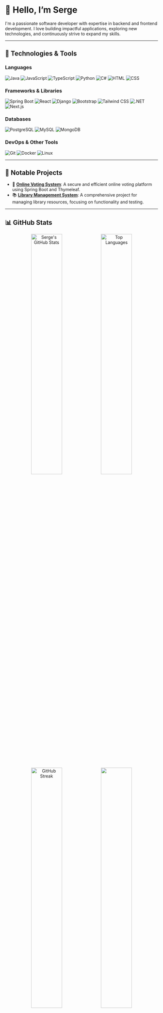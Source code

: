 # 👋 Hello, I’m Serge 

I'm a passionate software developer with expertise in backend and frontend development. I love building impactful applications, exploring new technologies, and continuously strive to expand my skills.

---

## 🔧 Technologies & Tools

### Languages
<p>
  <img src="https://img.icons8.com/color/48/000000/java-coffee-cup-logo.png" alt="Java" title="Java"/>
  <img src="https://img.icons8.com/color/48/000000/javascript.png" alt="JavaScript" title="JavaScript"/>
  <img src="https://img.icons8.com/color/48/000000/typescript.png" alt="TypeScript" title="TypeScript"/>
  <img src="https://img.icons8.com/color/48/000000/python.png" alt="Python" title="Python"/>
  <img src="https://img.icons8.com/color/48/000000/c-sharp-logo-2.png" alt="C#" title="C# (.NET)"/>
  <img src="https://img.icons8.com/color/48/000000/html-5.png" alt="HTML" title="HTML"/>
  <img src="https://img.icons8.com/color/48/000000/css3.png" alt="CSS" title="CSS"/>
</p>

### Frameworks & Libraries 
<p>
  <img src="https://img.icons8.com/color/48/000000/spring-logo.png" alt="Spring Boot" title="Spring Boot"/>
  <img src="https://img.icons8.com/color/48/000000/react-native.png" alt="React" title="React"/>
  <img src="https://img.icons8.com/color/48/000000/django.png" alt="Django" title="Django"/>
  <img src="https://img.icons8.com/color/48/000000/bootstrap.png" alt="Bootstrap" title="Bootstrap"/>
  <img src="https://img.icons8.com/color/48/000000/tailwindcss.png" alt="Tailwind CSS" title="Tailwind CSS"/>
  <img src="https://img.icons8.com/color/48/000000/net-framework.png" alt=".NET" title=".NET"/>
  <img src="https://img.icons8.com/color/48/000000/nextjs.png" alt="Next.js" title="Next.js"/>
</p>

### Databases
<p>
  <img src="https://img.icons8.com/color/48/000000/postgreesql.png" alt="PostgreSQL" title="PostgreSQL"/>
  <img src="https://img.icons8.com/color/48/000000/mysql-logo.png" alt="MySQL" title="MySQL"/>
  <img src="https://img.icons8.com/color/48/000000/mongodb.png" alt="MongoDB" title="MongoDB"/>
</p>

### DevOps & Other Tools
<p>
  <img src="https://img.icons8.com/color/48/000000/git.png" alt="Git" title="Git"/>
  <img src="https://img.icons8.com/color/48/000000/docker.png" alt="Docker" title="Docker"/>
  <img src="https://img.icons8.com/color/48/000000/linux.png" alt="Linux" title="Linux"/>
</p>

---

## 🌟 Notable Projects

- 🔗 [**Online Voting System**](https://github.com/Ngogaserge/Online-Voting-System): A secure and efficient online voting platform using Spring Boot and Thymeleaf.
- 📚 [**Library Management System**](https://github.com/Ngogaserge/mid_testing_25504): A comprehensive project for managing library resources, focusing on functionality and testing.

---

## 📊 GitHub Stats

<div align="center">
  <img src="https://github-readme-stats.vercel.app/api?username=Ngogaserge&show_icons=true&theme=radical&cache_seconds=1800" alt="Serge's GitHub Stats" width="45%"/>
  <img src="https://github-readme-stats.vercel.app/api/top-langs/?username=Ngogaserge&layout=compact&theme=radical&langs_count=6" alt="Top Languages" width="45%"/>
</div>

<div align="center">
  <img src="https://streak-stats.demolab.com/?user=Ngogaserge&theme=radical" alt="GitHub Streak" width="45%"/>
  <img src="https://activity-graph.herokuapp.com/graph?username=Ngogaserge&bg_color=141321&color=9e4c98&line=5bcdec&point=0c0f2c&area=true&hide_border=true" width="45%"/>
  <img src="https://komarev.com/ghpvc/?username=Ngogaserge&color=blueviolet&style=flat-square" alt="Profile Views" width="20%"/>
</div>

---

## 📫 Connect with Me

<div align="center">
  <a href="https://linkedin.com/in/Ngoga-serge"><img src="https://img.icons8.com/color/48/000000/linkedin-circled--v1.png" alt="LinkedIn"/></a>
  <a href="https://twitter.com/nserge__"><img src="https://img.icons8.com/color/48/000000/twitter-circled.png" alt="Twitter"/></a>
  <a href="https://instagram.com/ng_serge"><img src="https://img.icons8.com/color/48/000000/instagram-new--v1.png" alt="Instagram"/></a>
  <a href="mailto:sergengoga05@gmail.com"><img src="https://img.icons8.com/color/48/000000/gmail-new.png" alt="Email"/></a>
</div>

---

